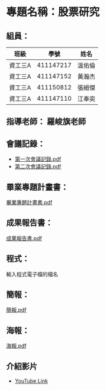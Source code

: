 # 專題名稱：股票研究
## 組員：
| 班級    | 學號      | 姓名   |
| ------- | --------- | ------ |
| 資工三A | 411147217 | 溫佑倫 |
| 資工三A | 411147152 | 黃瀚杰 |
| 資工三A | 411150812 | 張縉傑 |
| 資工三A | 411147110 | 江奉奕 |

## 指導老師： 羅峻旗老師
## 會議記錄：
- [第一次會議記錄.pdf](https://github.com/KushOmierTrei/2025/blob/main/%E8%82%A1%E7%A5%A8%E7%A0%94%E7%A9%B6/%E7%AC%AC%E4%B8%80%E6%AC%A1%E6%9C%83%E8%AD%B0%E8%A8%98%E9%8C%84.pdf)
- [第二次會議記錄.pdf]()

## 畢業專題計畫書：
[畢業專題計畫書.pdf]()

## 成果報告書：
[成果報告書.pdf]()

## 程式：
輸入程式電子檔的檔名
## 簡報：
[簡報.pdf]()

## 海報：
[海報.pdf]()

## 介紹影片
* [YouTube Link](https://youtu.be)
